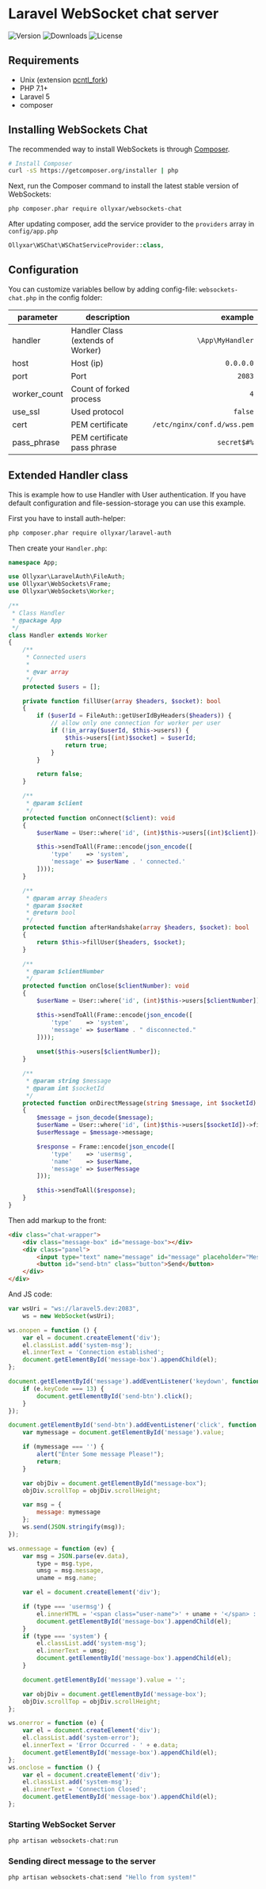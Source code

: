 # Laravel WebSocket chat server

![Version](https://poser.pugx.org/ollyxar/websockets-chat/v/stable.svg)
![Downloads](https://poser.pugx.org/ollyxar/websockets-chat/d/total.svg)
![License](https://poser.pugx.org/ollyxar/websockets-chat/license.svg)

## Requirements

* Unix (extension [pcntl_fork](http://php.net/manual/function.pcntl-fork.php))
* PHP 7.1+
* Laravel 5
* composer

## Installing WebSockets Chat

The recommended way to install WebSockets is through
[Composer](http://getcomposer.org).


```bash
# Install Composer
curl -sS https://getcomposer.org/installer | php
```

Next, run the Composer command to install the latest stable version of WebSockets:

```bash
php composer.phar require ollyxar/websockets-chat
```

After updating composer, add the service provider to the `providers` array in `config/app.php`

```php
Ollyxar\WSChat\WSChatServiceProvider::class,
```

## Configuration

You can customize variables bellow by adding config-file: `websockets-chat.php` in the config folder:

| parameter | description | example |
| --- | --- | ---: |
| handler  | Handler Class (extends of Worker) | `\App\MyHandler` |
| host     | Host (ip)   |  `0.0.0.0` |
| port     | Port        |  `2083`    |
| worker_count | Count of forked process | `4` |
| use_ssl  | Used protocol | `false` |
| cert     | PEM certificate | `/etc/nginx/conf.d/wss.pem` |
| pass_phrase | PEM certificate pass phrase | `secret$#%` |

## Extended Handler class

This is example how to use Handler with User authentication. If you have default configuration and file-session-storage you can use this example.

First you have to install auth-helper:
 
 ```bash
 php composer.phar require ollyxar/laravel-auth
 ```
 
 Then create your `Handler.php`:
 
 ```php
 namespace App;
 
 use Ollyxar\LaravelAuth\FileAuth;
 use Ollyxar\WebSockets\Frame;
 use Ollyxar\WebSockets\Worker;
 
 /**
  * Class Handler
  * @package App
  */
 class Handler extends Worker
 {
     /**
      * Connected users
      *
      * @var array
      */
     protected $users = [];
 
     private function fillUser(array $headers, $socket): bool
     {
         if ($userId = FileAuth::getUserIdByHeaders($headers)) {
             // allow only one connection for worker per user
             if (!in_array($userId, $this->users)) {
                 $this->users[(int)$socket] = $userId;
                 return true;
             }
         }
 
         return false;
     }
 
     /**
      * @param $client
      */
     protected function onConnect($client): void
     {
         $userName = User::where('id', (int)$this->users[(int)$client])->first()->name;
 
         $this->sendToAll(Frame::encode(json_encode([
             'type'    => 'system',
             'message' => $userName . ' connected.'
         ])));
     }
 
     /**
      * @param array $headers
      * @param $socket
      * @return bool
      */
     protected function afterHandshake(array $headers, $socket): bool
     {
         return $this->fillUser($headers, $socket);
     }
 
     /**
      * @param $clientNumber
      */
     protected function onClose($clientNumber): void
     {
         $userName = User::where('id', (int)$this->users[$clientNumber])->first()->name;
 
         $this->sendToAll(Frame::encode(json_encode([
             'type'    => 'system',
             'message' => $userName . " disconnected."
         ])));
         
         unset($this->users[$clientNumber]);
     }
 
     /**
      * @param string $message
      * @param int $socketId
      */
     protected function onDirectMessage(string $message, int $socketId): void
     {
         $message = json_decode($message);
         $userName = User::where('id', (int)$this->users[$socketId])->first()->name;
         $userMessage = $message->message;
 
         $response = Frame::encode(json_encode([
             'type'    => 'usermsg',
             'name'    => $userName,
             'message' => $userMessage
         ]));
 
         $this->sendToAll($response);
     }
 }
 ```
 
Then add markup to the front:
 
```html
<div class="chat-wrapper">
    <div class="message-box" id="message-box"></div>
    <div class="panel">
        <input type="text" name="message" id="message" placeholder="Message"/>
        <button id="send-btn" class="button">Send</button>
    </div>
</div>
```

And JS code:

```javascript
var wsUri = "ws://laravel5.dev:2083",
    ws = new WebSocket(wsUri);

ws.onopen = function () {
    var el = document.createElement('div');
    el.classList.add('system-msg');
    el.innerText = 'Connection established';
    document.getElementById('message-box').appendChild(el);
};

document.getElementById('message').addEventListener('keydown', function (e) {
    if (e.keyCode === 13) {
        document.getElementById('send-btn').click();
    }
});

document.getElementById('send-btn').addEventListener('click', function () {
    var mymessage = document.getElementById('message').value;

    if (mymessage === '') {
        alert("Enter Some message Please!");
        return;
    }

    var objDiv = document.getElementById("message-box");
    objDiv.scrollTop = objDiv.scrollHeight;

    var msg = {
        message: mymessage
    };
    ws.send(JSON.stringify(msg));
});

ws.onmessage = function (ev) {
    var msg = JSON.parse(ev.data),
        type = msg.type,
        umsg = msg.message,
        uname = msg.name;

    var el = document.createElement('div');

    if (type === 'usermsg') {
        el.innerHTML = '<span class="user-name">' + uname + '</span> : <span class="user-message">' + umsg + '</span>';
        document.getElementById('message-box').appendChild(el);
    }
    if (type === 'system') {
        el.classList.add('system-msg');
        el.innerText = umsg;
        document.getElementById('message-box').appendChild(el);
    }

    document.getElementById('message').value = '';

    var objDiv = document.getElementById('message-box');
    objDiv.scrollTop = objDiv.scrollHeight;
};

ws.onerror = function (e) {
    var el = document.createElement('div');
    el.classList.add('system-error');
    el.innerText = 'Error Occurred - ' + e.data;
    document.getElementById('message-box').appendChild(el);
};
ws.onclose = function () {
    var el = document.createElement('div');
    el.classList.add('system-msg');
    el.innerText = 'Connection Closed';
    document.getElementById('message-box').appendChild(el);
};
```

### Starting WebSocket Server

```bash
php artisan websockets-chat:run
```

### Sending direct message to the server

```bash
php artisan websockets-chat:send "Hello from system!"
```